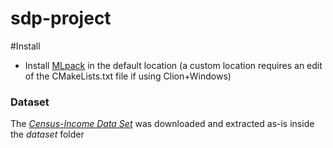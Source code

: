# sdp-project

#Install

- Install [MLpack](https://www.mlpack.org/getstarted.html) in the default location (a custom location requires an edit of the CMakeLists.txt file if using Clion+Windows)


### Dataset

The [_Census-Income Data Set_](https://archive.ics.uci.edu/ml/machine-learning-databases/census-income-mld/census.tar.gz) was downloaded and extracted as-is inside the _dataset_ folder
